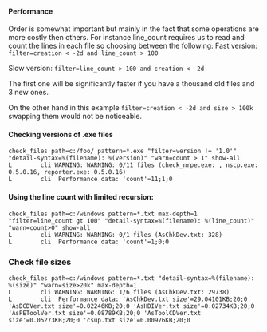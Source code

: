 #### Performance

Order is somewhat important but mainly in the fact that some operations are more costly then others.
For instance line_count requires us to read and count the lines in each file so choosing between the following:
Fast version: `filter=creation < -2d and line_count > 100`

Slow version: `filter=line_count > 100 and creation < -2d`

The first one will be significantly faster if you have a thousand old files and 3 new ones.

On the other hand in this example `filter=creation < -2d and size > 100k` swapping them would not be noticeable.

#### Checking versions of .exe files

```
check_files path=c:/foo/ pattern=*.exe "filter=version != '1.0'" "detail-syntax=%(filename): %(version)" "warn=count > 1" show-all
L        cli WARNING: WARNING: 0/11 files (check_nrpe.exe: , nscp.exe: 0.5.0.16, reporter.exe: 0.5.0.16)
L        cli  Performance data: 'count'=11;1;0
```

#### Using the line count with limited recursion:

```
check_files path=c:/windows pattern=*.txt max-depth=1 "filter=line_count gt 100" "detail-syntax=%(filename): %(line_count)" "warn=count>0" show-all
L        cli WARNING: WARNING: 0/1 files (AsChkDev.txt: 328)
L        cli  Performance data: 'count'=1;0;0
```

### Check file sizes

```
check_files path=c:/windows pattern=*.txt "detail-syntax=%(filename): %(size)" "warn=size>20k" max-depth=1
L        cli WARNING: WARNING: 1/6 files (AsChkDev.txt: 29738)
L        cli  Performance data: 'AsChkDev.txt size'=29.04101KB;20;0 'AsDCDVer.txt size'=0.02246KB;20;0 'AsHDIVer.txt size'=0.02734KB;20;0 'AsPEToolVer.txt size'=0.08789KB;20;0 'AsToolCDVer.txt size'=0.05273KB;20;0 'csup.txt size'=0.00976KB;20;0
```
